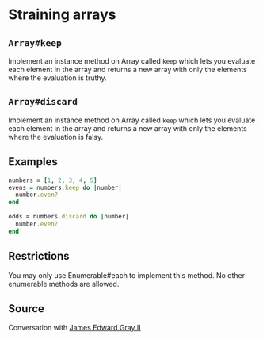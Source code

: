 # Straining arrays

## `Array#keep`

Implement an instance method on Array called `keep` which lets you
evaluate each element in the array and returns a new array with
only the elements where the evaluation is truthy.

## `Array#discard`

Implement an instance method on Array called `keep` which lets you
evaluate each element in the array and returns a new array with
only the elements where the evaluation is falsy.

## Examples

```ruby
numbers = [1, 2, 3, 4, 5]
evens = numbers.keep do |number|
  number.even?
end

odds = numbers.discard do |number|
  number.even?
end
```

## Restrictions

You may only use Enumerable#each to implement this method. No other enumerable
methods are allowed.

## Source
Conversation with [James Edward Gray II](https://twitter.com/jeg2)

